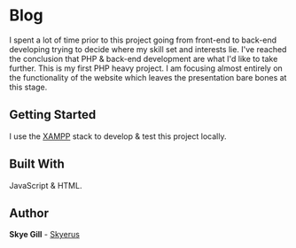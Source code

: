 # Blog

I spent a lot of time prior to this project going from front-end to back-end developing trying to decide where my skill set and interests lie.
I've reached the conclusion that PHP & back-end development are what I'd like to take further. This is my first PHP heavy project.
I am focusing almost entirely on the functionality of the website which leaves the presentation bare bones at this stage.


## Getting Started

I use the [XAMPP](https://www.apachefriends.org/index.html) stack to develop & test this project locally.


## Built With

JavaScript & HTML.


## Author

**Skye Gill** - [Skyerus](https://github.com/Skyerus)
